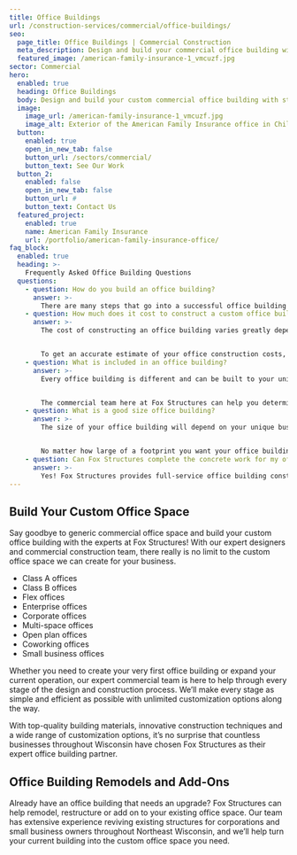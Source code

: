 ```yaml
---
title: Office Buildings
url: /construction-services/commercial/office-buildings/
seo:
  page_title: Office Buildings | Commercial Construction
  meta_description: Design and build your commercial office building with the experts at Fox Structures, providing commercial construction services throughout Northeast Wisconsin.
  featured_image: /american-family-insurance-1_vmcuzf.jpg
sector: Commercial
hero: 
  enabled: true
  heading: Office Buildings
  body: Design and build your custom commercial office building with strategic, space-saving design layouts and top-quality materials built to last.
  image: 
    image_url: /american-family-insurance-1_vmcuzf.jpg
    image_alt: Exterior of the American Family Insurance office in Chilton, WI
  button:
    enabled: true
    open_in_new_tab: false
    button_url: /sectors/commercial/
    button_text: See Our Work
  button_2:
    enabled: false
    open_in_new_tab: false
    button_url: #
    button_text: Contact Us
  featured_project: 
    enabled: true
    name: American Family Insurance
    url: /portfolio/american-family-insurance-office/
faq_block:
  enabled: true
  heading: >-
    Frequently Asked Office Building Questions
  questions:
    - question: How do you build an office building?
      answer: >-
        There are many steps that go into a successful office building construction project. The commercial team here at Fox Structures can help you through every stage of your office building, from design to construction. We will help assess your needs and build a custom office space that takes your business, budget and any other specifications into account to create the perfect commercial space for your needs.
    - question: How much does it cost to construct a custom office building?
      answer: >-
        The cost of constructing an office building varies greatly depending on your specific project specifications, timeline and more. Here at Fox Structures, we offer premier office building services that take your unique business and needs into account, as well as the use of high-quality materials that last, even in harsh Wisconsin weather conditions. 


        To get an accurate estimate of your office construction costs, [contact us today](/contact/) or give us a call at <a href="tel:920-766-9305">920-766-9305</a>.
    - question: What is included in an office building?
      answer: >-
        Every office building is different and can be built to your unique needs and specifications. However, there are a few common aspects that are usually included in an office building, including meeting spaces, open workspaces for cubicles or desks, executive offices, storage rooms, cafeterias or lunch rooms and more. 


        The commercial team here at Fox Structures can help you determine exactly what kind of rooms and spaces will suit your office building needs. 
    - question: What is a good size office building?
      answer: >-
        The size of your office building will depend on your unique business and needs. For example, you may want a larger building if you need to include both an office space and a warehouse within your structure. You may also want to consider creating a flexible office space that provides more room than the typical cubicle workstations found in many corporate offices. 


        No matter how large of a footprint you want your office building to be, our team can help design an interior layout that suits your needs. 
    - question: Can Fox Structures complete the concrete work for my office building?
      answer: >-
        Yes! Fox Structures provides full-service office building construction, including concrete work. Thanks to our merger with R&R Concrete, our team can now complete large-scale commercial concrete projects faster and more precisely than ever.
---
```


## Build Your Custom Office Space 

Say goodbye to generic commercial office space and build your custom office building with the experts at Fox Structures! With our expert designers and commercial construction team, there really is no limit to the custom office space we can create for your business. 

- Class A offices
- Class B offices
- Flex offices 
- Enterprise offices 
- Corporate offices
- Multi-space offices
- Open plan offices
- Coworking offices
- Small business offices

Whether you need to create your very first office building or expand your current operation, our expert commercial team is here to help through every stage of the design and construction process. We’ll make every stage as simple and efficient as possible with unlimited customization options along the way. 

With top-quality building materials, innovative construction techniques and a wide range of customization options, it’s no surprise that countless businesses throughout Wisconsin have chosen Fox Structures as their expert office building partner. 

## Office Building Remodels and Add-Ons

Already have an office building that needs an upgrade? Fox Structures can help remodel, restructure or add on to your existing office space. Our team has extensive experience reviving existing structures for corporations and small business owners throughout Northeast Wisconsin, and we’ll help turn your current building into the custom office space you need.



